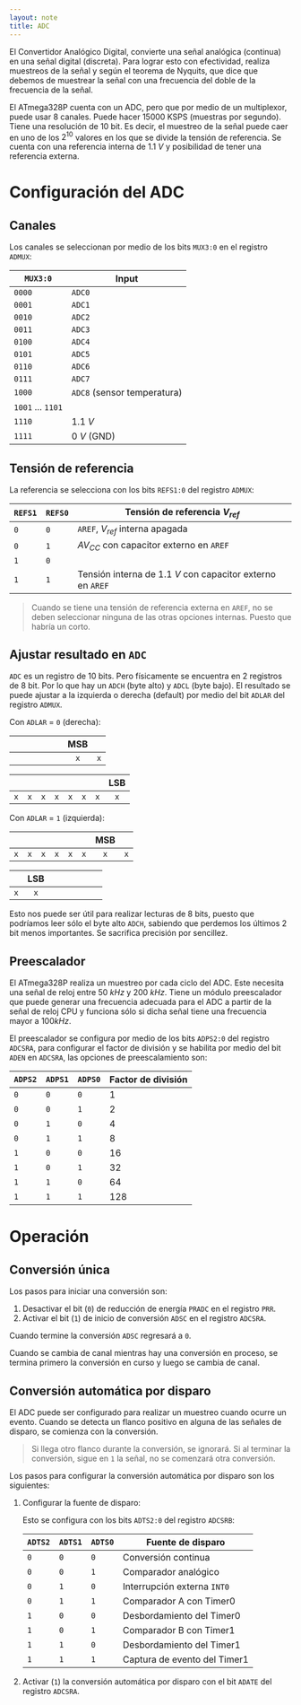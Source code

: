 ```yaml
---
layout: note
title: ADC
---
```


El Convertidor Analógico Digital, convierte una señal analógica (continua) en una señal digital (discreta). Para lograr esto con efectividad, realiza muestreos de la señal y según el teorema de Nyquits, que dice que debemos de muestrear la señal con una frecuencia del doble de la frecuencia de la señal.

El ATmega328P cuenta con un ADC, pero que por medio de un multiplexor, puede usar 8 canales. Puede hacer $15000 \text{ KSPS}$ (muestras por segundo). Tiene una resolución de 10 bit. Es decir, el muestreo de la señal puede caer en uno de los $2^{10}$ valores en los que se divide la tensión de referencia. Se cuenta con una referencia interna de $1.1\ V$ y posibilidad de tener una referencia externa.

# Configuración del ADC
## Canales
Los canales se seleccionan por medio de los bits `MUX3:0` en el registro `ADMUX`:

| `MUX3:0`          | Input                       |
| -                 | -                           |
| `0000`            | `ADC0`                      |
| `0001`            | `ADC1`                      |
| `0010`            | `ADC2`                      |
| `0011`            | `ADC3`                      |
| `0100`            | `ADC4`                      |
| `0101`            | `ADC5`                      |
| `0110`            | `ADC6`                      |
| `0111`            | `ADC7`                      |
| `1000`            | `ADC8` (sensor temperatura) |
| `1001` ... `1101` |                             |
| `1110`            | $1.1\ V$                    |
| `1111`            | $0\ V$ (GND)                |

## Tensión de referencia
La referencia se selecciona con los bits `REFS1:0` del registro `ADMUX`:

| `REFS1` | `REFS0` | Tensión de referencia $V_{ref}$                             |
| -       | -       | -                                                           |
| `0`     | `0`     | `AREF`, $V_{ref}$ interna apagada                           |
| `0`     | `1`     | $AV_{CC}$ con capacitor externo en `AREF`                   |
| `1`     | `0`     |                                                             |
| `1`     | `1`     | Tensión interna de $1.1\ V$ con capacitor externo en `AREF` |

> Cuando se tiene una tensión de referencia externa en `AREF`, no se deben seleccionar ninguna de las otras opciones internas. Puesto que habría un corto.

## Ajustar resultado en `ADC`
`ADC` es un registro de 10 bits. Pero físicamente se encuentra en 2 registros de 8 bit. Por lo que hay un `ADCH` (byte alto) y `ADCL` (byte bajo). El resultado se puede ajustar a la izquierda o derecha (default) por medio del bit `ADLAR` del registro `ADMUX`.

Con `ADLAR` = `0` (derecha):

|     |   |   |   |   |   | MSB |     |
| :-: | - | - | - | - | - | :-: | -   |
|     |   |   |   |   |   | `x` | `x` |

|     |     |     |     |     |     |     | LSB |
| -   | -   | -   | -   | -   | -   | -   | :-: |
| `x` | `x` | `x` | `x` | `x` | `x` | `x` | `x` |Con `ADLAR` = `1` (izquierda):

Con `ADLAR` = `1` (izquierda):

|     |   |   |   |   |   | MSB |     |
| :-: | - | - | - | - | - | :-: | -   |
| `x` | `x` | `x` | `x` | `x` | `x` | `x` | `x` |

|     | LSB |   |   |   |   |   |   |
| -   | :-: | - | - | - | - | - | - |
| `x` | `x` |   |   |   |   |   |   |

Esto nos puede ser útil para realizar lecturas de 8 bits, puesto que podríamos leer sólo el byte alto `ADCH`, sabiendo que perdemos los últimos 2 bit menos importantes. Se sacrifica precisión por sencillez.

## Preescalador
El ATmega328P realiza un muestreo por cada ciclo del ADC. Este necesita una señal de reloj entre $50\ kHz$ y $200\ kHz$. Tiene un módulo preescalador que puede generar una frecuencia adecuada para el ADC a partir de la señal de reloj CPU y funciona sólo si dicha señal tiene una frecuencia mayor a $100 kHz$.

El preescalador se configura por medio de los bits `ADPS2:0` del registro `ADCSRA`, para configurar el factor de división y se habilita por medio del bit `ADEN` en `ADCSRA`, las opciones de preescalamiento son:

| `ADPS2` | `ADPS1` | `ADPS0` | Factor de división |
| -       | -       | -       | -                  |
| `0`     | `0`     | `0`     | 1                  |
| `0`     | `0`     | `1`     | 2                  |
| `0`     | `1`     | `0`     | 4                  |
| `0`     | `1`     | `1`     | 8                  |
| `1`     | `0`     | `0`     | 16                 |
| `1`     | `0`     | `1`     | 32                 |
| `1`     | `1`     | `0`     | 64                 |
| `1`     | `1`     | `1`     | 128                |

# Operación
## Conversión única
Los pasos para iniciar una conversión son:

1. Desactivar el bit (`0`) de reducción de energía `PRADC` en el registro `PRR`.
2. Activar el bit (`1`) de inicio de conversión `ADSC` en el registro `ADCSRA`.

Cuando termine la conversión `ADSC` regresará a `0`.

Cuando se cambia de canal mientras hay una conversión en proceso, se termina primero la conversión en curso y luego se cambia de canal.

## Conversión automática por disparo
El ADC puede ser configurado para realizar un muestreo cuando ocurre un evento. Cuando se detecta un flanco positivo en alguna de las señales de disparo, se comienza con la conversión.

> Si llega otro flanco durante la conversión, se ignorará. Si al terminar la conversión, sigue en `1` la señal, no se comenzará otra conversión.

Los pasos para configurar la conversión automática por disparo son los siguientes:

1. Configurar la fuente de disparo:

    Esto se configura con los bits `ADTS2:0` del registro `ADCSRB`:

    | `ADTS2` | `ADTS1` | `ADTS0` | Fuente de disparo            |
    | -       | -       | -       | -                            |
    | `0`     | `0`     | `0`     | Conversión continua          |
    | `0`     | `0`     | `1`     | Comparador analógico         |
    | `0`     | `1`     | `0`     | Interrupción externa `INT0`  |
    | `0`     | `1`     | `1`     | Comparador A con Timer0      |
    | `1`     | `0`     | `0`     | Desbordamiento del Timer0    |
    | `1`     | `0`     | `1`     | Comparador B con Timer1      |
    | `1`     | `1`     | `0`     | Desbordamiento del Timer1    |
    | `1`     | `1`     | `1`     | Captura de evento del Timer1 |

2. Activar (`1`) la conversión automática por disparo con el bit `ADATE` del registro `ADCSRA`.
